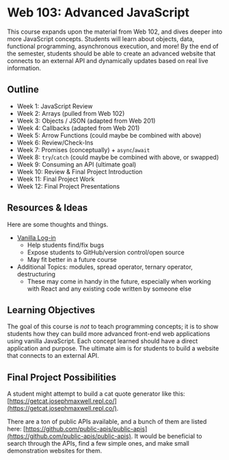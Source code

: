 # Web 103: Advanced JavaScript
This course expands upon the material from Web 102, and dives deeper into more JavaScript concepts. Students will learn about objects, data, functional programming, asynchronous execution, and more! By the end of the semester, students should be able to create an advanced website that connects to an external API and dynamically updates based on real live information.

## Outline

- Week 1: JavaScript Review
- Week 2: Arrays (pulled from Web 102)
- Week 3: Objects / JSON (adapted from Web 201)
- Week 4: Callbacks (adapted from Web 201)
- Week 5: Arrow Functions (could maybe be combined with above)
- Week 6: Review/Check-Ins
- Week 7: Promises (conceptually) + `async`/`await`
- Week 8: `try`/`catch` (could maybe be combined with above, or swapped)
- Week 9: Consuming an API (ultimate goal)
- Week 10: Review & Final Project Introduction
- Week 11: Final Project Work
- Week 12: Final Project Presentations

## Resources & Ideas
Here are some thoughts and things.

- [Vanilla Log-in](https://github.com/developer-job-simulation/vanilla-login-form)
  - Help students find/fix bugs
  - Expose students to GitHub/version control/open source
  - May fit better in a future course
- Additional Topics: modules, spread operator, ternary operator, destructuring
  - These may come in handy in the future, especially when working with React and any existing code written by someone else

## Learning Objectives
The goal of this course is _not_ to teach programming concepts; it is to show students how they can build more advanced front-end web applications using vanilla JavaScript. Each concept learned should have a direct application and purpose. The ultimate aim is for students to build a website that connects to an external API.

## Final Project Possibilities
A student might attempt to build a cat quote generator like this: [https://getcat.josephmaxwell.repl.co/](https://getcat.josephmaxwell.repl.co/).

There are a ton of public APIs available, and a bunch of them are listed here: [https://github.com/public-apis/public-apis](https://github.com/public-apis/public-apis). It would be beneficial to search through the APIs, find a few simple ones, and make small demonstration websites for them.
